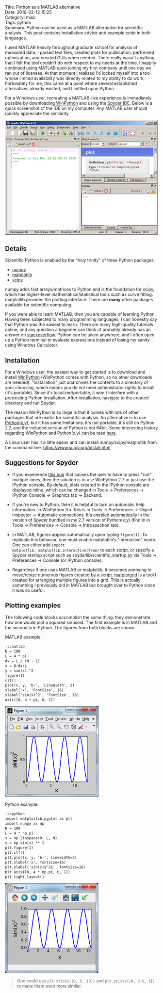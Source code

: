 Title: Python as a MATLAB alternative  
Date: 2016-02-12 15:25  
Category: misc  
Tags: python  
Summary: Python can be used as a MATLAB alternative for scientific analysis.  This post contains installation advice and example code in both languages.  


I used MATLAB heavily throughout graduate school for analysis of measured data.  I parsed text files, created plots for publication, performed optimization, and created GUIs when needed.  There really wasn't anything that I felt the tool couldn't do with respect to my needs at the time.  I happily continued using MATLAB upon joining my first company until one day we ran out of licenses.  At that moment I realized I'd locked myself into a tool whose limited availability was directly related to my ability to do work.  Fortunately for me, this came at a point where several established alternatives already existed, and I settled upon Python.  

For a Windows user, recreating a MATLAB-like experience is immediately possible by downloading [WinPython](https://winpython.github.io/) and using the [Spyder IDE](https://github.com/spyder-ide/spyder).  Below is a quick screenshot of the IDE on my computer.  Any MATLAB user should quickly appreciate the similarity.  

![Spyder IDE](images/2016-02-12-matlab-to-python/spyder_ide.png)  


Details  
--------------

Scientific Python is enabled by the "holy trinity" of three Python packages:  

- [numpy  ](http://www.numpy.org/)
- [matplotlib](https://www.scipy.org/)  
- [scipy](http://matplotlib.org/)  

numpy adds fast arrays/matrices to Python and is the foundation for scipy, which has higher-level mathematical/statistical tools such as curve fitting.  matplotlib provides the plotting interface.  There are __many__ other packages available for scientific computing.  

If you were able to learn MATLAB, then you are capable of learning Python.  Having been subjected to many programming languages, I can honestly say that Python was the easiest to learn.  There are many high-quality tutorials online, and any question a beginner can think of probably already has an answer on [stackoverflow](https://stackoverflow.com/questions/tagged/python?sort=frequent&pageSize=15).  Python can be taken anywhere, and I often open up a Python terminal to evaluate expressions instead of losing my sanity using Windows Calculator.  


Installation  
--------------

For a Windows user, the easiest way to get started is to download and install [WinPython](https://winpython.github.io/) (WinPython comes with Python, so no other downloads are needed).  "Installation" just unarchives the contents to a directory of your choosing, which means you do not need administrator rights to install (it's portable).  Since it's localized/portable, it won't interfere with a preexisting Python installation.  After installation, navigate to the created directory and run Spyder.  

The reason WinPython is so large is that it comes with lots of other packages that are useful for scientific analysis.  An alternative is to use [Python(x,y)](https://python-xy.github.io/), but it has some limitations: it's not portable, it's still on Python 2.7, and the included version of Python is not 64bit.  Some interesting history regarding WinPython and Python(x,y) can be read [here](http://sourceforge.net/p/winpython/wiki/Roadmap/).  

A Linux user has it a little easier and can install numpy/scipy/matplotlib from the command line.  <https://www.scipy.org/install.html>


Suggestions for Spyder  
--------------

- If you experience [this bug](https://github.com/spyder-ide/spyder/issues/1831) that causes the user to have to press "run" multiple times, then the solution is to use WinPython 2.7 or just use the IPython console.  By default, plots created in the IPython console are displayed inline, which can be changed in Tools -> Preferences -> IPython Console -> Graphics tab -> Backend.  

- If you're new to Python, then it is helpful to turn on automatic help information.  In WinPython 3.x, this is in Tools -> Preferences -> Object inspector -> Automatic connections.  It's enabled automatically in the version of Spyder bundled in my 2.7 version of Python(x,y) (find in in Tools -> Preferences -> Console -> Introspection tab).  

- In MATLAB, figures appear automatically upon typing <code>figure(1)</code>.  To replicate this behavior, one must enable matplotlib's "interactive" mode.  One can either add <code>import matplotlib; matplotlib.interactive(True)</code> to each script, or specify a Spyder startup script such as spyderlib\scientific_startup.py via Tools -> Preferences -> Console (or IPython console).  

- Regardless if one uses MATLAB or matplotlib, it becomes annoying to move/resize numerous figures created by a script.  [matplotgrid](https://h-gens.github.io/creating-a-grid-of-matplotlib-figures.html) is a tool I created for arranging multiple figures into a grid.  This is actually something I previously did in MATLAB but brought over to Python since it was so useful.  


Plotting examples  
--------------

The following code blocks accomplish the same thing: they demonstrate how one would plot a squared sinusoid.  The first example is in MATLAB and the second is in Python.  The figures from both blocks are shown.  

MATLAB example:  

	:::matlab  
	N = 100  
	L = 4 * pi  
	dx = L / (N - 1)  
	x = 0:dx:L  
	y = sin(x).^2  
	figure(1)  
	clf()  
	plot(x, y, 'b-', 'LineWidth', 2)  
	xlabel('x', 'FontSize', 16)  
	ylabel('sin(x)^2', 'FontSize', 16)  
	axis([0, 4 * pi, 0, 1])  


![MATLAB output](images/2016-02-12-matlab-to-python/example_matlab.png)  

Python example:  

	:::python  
	import matplotlib.pyplot as plt  
	import numpy as np  
	N = 100  
	L = 4 * np.pi  
	x = np.linspace(0, L, N)  
	y = np.sin(x) ** 2  
	plt.figure(1)  
	plt.clf()  
	plt.plot(x, y, 'b-', linewidth=2)  
	plt.xlabel('x', fontsize=16)  
	plt.ylabel('sin(x)$^2$', fontsize=16)  
	plt.axis([0, 4 * np.pi, 0, 1])  
	plt.tight_layout()  

![Python output](images/2016-02-12-matlab-to-python/example_python.png)  
> One could use <code>plt.xticks([0, 5, 10])</code> and <code>plt.yticks([0, 0.5, 1])</code> to make them even more similar.  
